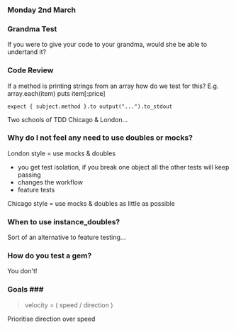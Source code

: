 ### Monday 2nd March 

### Grandma Test  

If you were to give your code to your grandma, would she be able to undertand it?

### Code Review  

If a method is printing strings from an array how do we test for this? E.g. array.each(item) puts item[:price] 

``` 
expect { subject.method }.to output("...").to_stdout 
``` 

Two schools of TDD Chicago & London...

### Why do I not feel any need to use doubles or mocks? ###

London style = use mocks & doubles 
- you get test isolation, if you break one object all the other tests will keep passing
- changes the workflow 
- feature tests 


Chicago style = use mocks & doubles as little as possible

### When to use instance_doubles? ###

Sort of an alternative to feature testing... 

### How do you test a gem? ###

You don't! 

### Goals ### 

> velocity = ( speed / direction ) 

Prioritise direction over speed 
